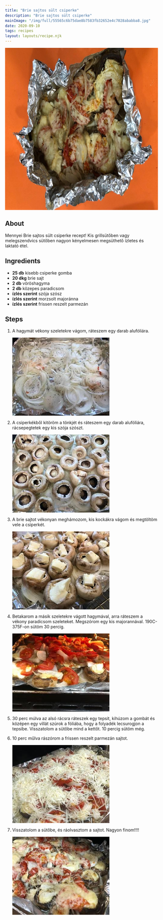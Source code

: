 ```yaml
---
title: "Brie sajtos sült csiperke"
description: "Brie sajtos sült csiperke"
mainImage: "/img/full/55565c6b75dae8b7583fb32652e4c7028ababba8.jpg"
date: 2020-09-10
tags: recipes
layout: layouts/recipe.njk
---
```

                        
<p align="center"><a href="https://cookpad.com/hu/receptek/13605651-brie-sajtos-sult-csiperke" rel="Recipe source page"><img width="751" height="532" src="/img/full/55565c6b75dae8b7583fb32652e4c7028ababba8.jpg"/></a></p>

## About
Mennyei Brie sajtos sült csiperke recept! Kis grillsütőben vagy melegszendvics sütőben nagyon kényelmesen megsüthető ízletes és laktató étel.

>  

## Ingredients
* **25 db** kisebb csiperke gomba
* **20 dkg** brie sajt
* **2 db** vöröshagyma
* **2 db** közepes paradicsom
* **ízlés szerint** szója szósz
* **ízlés szerint** morzsolt majoránna
* **ízlés szerint** frissen reszelt parmezán

## Steps

1. A hagymát vékony szeletekre vágom, ráteszem egy darab alufóliára.
 
    <p><img width="320" height="256" align="left" src="/img/full/ff60bc57db8eefcbf641e9cb9808a5b2f563bc9d.jpg"/></p><div style="clear: both"/>

2. A csiperkékből kitöröm a tönkjét és ráteszem egy darab alufóliára, rácsepegtetek egy kis szója szószt.
 
    <p><img width="320" height="256" align="left" src="/img/full/3da112b1655cf6245b1cdaa7b6de165141e97781.jpg"/></p><div style="clear: both"/>

3. A brie sajtot vékonyan meghámozom, kis kockákra vágom és megtöltöm vele a csiperkét.
 
    <p><img width="320" height="256" align="left" src="/img/full/62493797bbf223e92a671869c90891ef0907d5a1.jpg"/></p><div style="clear: both"/>

4. Betakarom a másik szeletekre vágott hagymával, arra ráteszem a vékony paradicsom szeleteket. Megszórom egy kis majorannával. 190C-375F-on sütöm 30 percig.
 
    <p><img width="320" height="256" align="left" src="/img/full/ec7e752e4ab3d05477fbf645a975606c4a93d856.jpg"/></p><div style="clear: both"/>

5. 30 perc múlva az alsó rácsra ráteszek egy tepsit, kihúzom a gombát és középen egy villát szúrok a fóliába, hogy a folyadék lecsurogjon a tepsibe. Visszatolom a sütőbe mind a kettőt. 10 percig sütöm még.
 
    <div style="clear: both"/>

6. 10 perc műlva rászórom a frissen reszelt parmezán sajtot.
 
    <p><img width="320" height="256" align="left" src="/img/full/1846ad817da57ef0c1a72fa46f7272cb1853789c.jpg"/></p><div style="clear: both"/>

7. Visszatolom a sütőbe, és ráolvasztom a sajtot. Nagyon finom!!!!
 
    <p><img width="320" height="256" align="left" src="/img/full/7fdaee0bb87e92a633a61b6a9d516bf4e1c21c9c.jpg"/></p><div style="clear: both"/>

